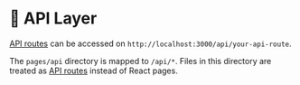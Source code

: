 # 📡 API Layer

[API routes](https://nextjs.org/docs/api-routes/introduction) can be accessed on `http://localhost:3000/api/your-api-route`.

The `pages/api` directory is mapped to `/api/*`. Files in this directory are treated as [API routes](https://nextjs.org/docs/api-routes/introduction) instead of React pages.
